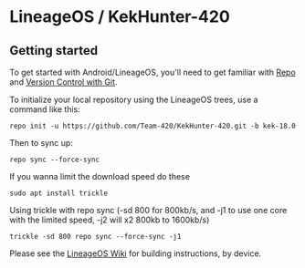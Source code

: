LineageOS / KekHunter-420
===========

Getting started
---------------

To get started with Android/LineageOS, you'll need to get
familiar with [Repo](https://source.android.com/source/using-repo.html) and [Version Control with Git](https://source.android.com/source/version-control.html).

To initialize your local repository using the LineageOS trees, use a command like this:
```
repo init -u https://github.com/Team-420/KekHunter-420.git -b kek-18.0
```
Then to sync up:
```
repo sync --force-sync
```
If you wanna limit the download speed do these
```
sudo apt install trickle
```
Using trickle with repo sync (-sd 800 for 800kb/s, and -j1 to use one core with the limited speed, -j2 will x2 800kb to 1600kb/s)
```
trickle -sd 800 repo sync --force-sync -j1
```
Please see the [LineageOS Wiki](https://wiki.lineageos.org/) for building instructions, by device.
